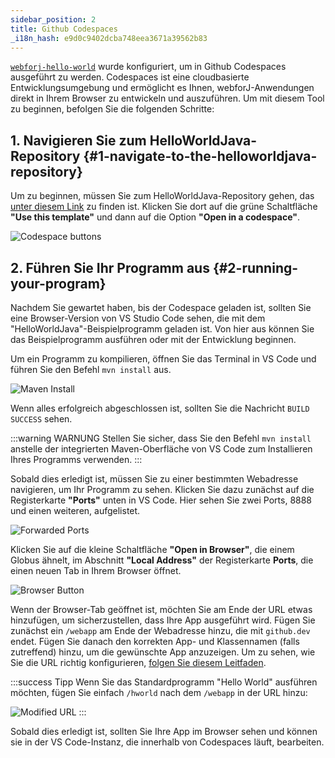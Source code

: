 ```yaml
---
sidebar_position: 2
title: Github Codespaces
_i18n_hash: e9d0c9402dcba748eea3671a39562b83
---
```

[`webforj-hello-world`](https://github.com/webforj/webforj-hello-world) wurde konfiguriert, um in Github Codespaces ausgeführt zu werden. Codespaces ist eine cloudbasierte Entwicklungsumgebung und ermöglicht es Ihnen, webforJ-Anwendungen direkt in Ihrem Browser zu entwickeln und auszuführen. Um mit diesem Tool zu beginnen, befolgen Sie die folgenden Schritte:

## 1. Navigieren Sie zum HelloWorldJava-Repository {#1-navigate-to-the-helloworldjava-repository}

Um zu beginnen, müssen Sie zum HelloWorldJava-Repository gehen, das [unter diesem Link](https://github.com/webforj/webforj-hello-world) zu finden ist. Klicken Sie dort auf die grüne Schaltfläche **"Use this template"** und dann auf die Option **"Open in a codespace"**.

![Codespace buttons](/img/bbj-installation/github/1.png#rounded-border)

## 2. Führen Sie Ihr Programm aus {#2-running-your-program}

Nachdem Sie gewartet haben, bis der Codespace geladen ist, sollten Sie eine Browser-Version von VS Studio Code sehen, die mit dem "HelloWorldJava"-Beispielprogramm geladen ist. Von hier aus können Sie das Beispielprogramm ausführen oder mit der Entwicklung beginnen.

Um ein Programm zu kompilieren, öffnen Sie das Terminal in VS Code und führen Sie den Befehl `mvn install` aus.

![Maven Install](/img/bbj-installation/github/2.png#rounded-border)

Wenn alles erfolgreich abgeschlossen ist, sollten Sie die Nachricht `BUILD SUCCESS` sehen.

:::warning WARNUNG 
Stellen Sie sicher, dass Sie den Befehl `mvn install` anstelle der integrierten Maven-Oberfläche von VS Code zum Installieren Ihres Programms verwenden.
:::

Sobald dies erledigt ist, müssen Sie zu einer bestimmten Webadresse navigieren, um Ihr Programm zu sehen. Klicken Sie dazu zunächst auf die Registerkarte **"Ports"** unten in VS Code. Hier sehen Sie zwei Ports, 8888 und einen weiteren, aufgelistet.

![Forwarded Ports](/img/bbj-installation/github/3.png#rounded-border)

Klicken Sie auf die kleine Schaltfläche **"Open in Browser"**, die einem Globus ähnelt, im Abschnitt **"Local Address"** der Registerkarte **Ports**, die einen neuen Tab in Ihrem Browser öffnet.

![Browser Button](/img/bbj-installation/github/4.png#rounded-border)

Wenn der Browser-Tab geöffnet ist, möchten Sie am Ende der URL etwas hinzufügen, um sicherzustellen, dass Ihre App ausgeführt wird. Fügen Sie zunächst ein `/webapp` am Ende der Webadresse hinzu, die mit `github.dev` endet. Fügen Sie danach den korrekten App- und Klassennamen (falls zutreffend) hinzu, um die gewünschte App anzuzeigen. Um zu sehen, wie Sie die URL richtig konfigurieren, [folgen Sie diesem Leitfaden](./configuration).

:::success Tipp
Wenn Sie das Standardprogramm "Hello World" ausführen möchten, fügen Sie einfach `/hworld` nach dem `/webapp` in der URL hinzu:
<br />

![Modified URL](/img/bbj-installation/github/5.png#rounded-border)
:::

Sobald dies erledigt ist, sollten Sie Ihre App im Browser sehen und können sie in der VS Code-Instanz, die innerhalb von Codespaces läuft, bearbeiten.
